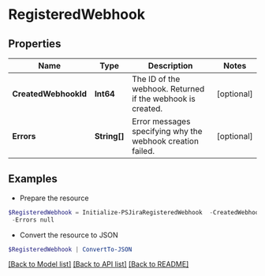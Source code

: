 # RegisteredWebhook
## Properties

Name | Type | Description | Notes
------------ | ------------- | ------------- | -------------
**CreatedWebhookId** | **Int64** | The ID of the webhook. Returned if the webhook is created. | [optional] 
**Errors** | **String[]** | Error messages specifying why the webhook creation failed. | [optional] 

## Examples

- Prepare the resource
```powershell
$RegisteredWebhook = Initialize-PSJiraRegisteredWebhook  -CreatedWebhookId null `
 -Errors null
```

- Convert the resource to JSON
```powershell
$RegisteredWebhook | ConvertTo-JSON
```

[[Back to Model list]](../README.md#documentation-for-models) [[Back to API list]](../README.md#documentation-for-api-endpoints) [[Back to README]](../README.md)

